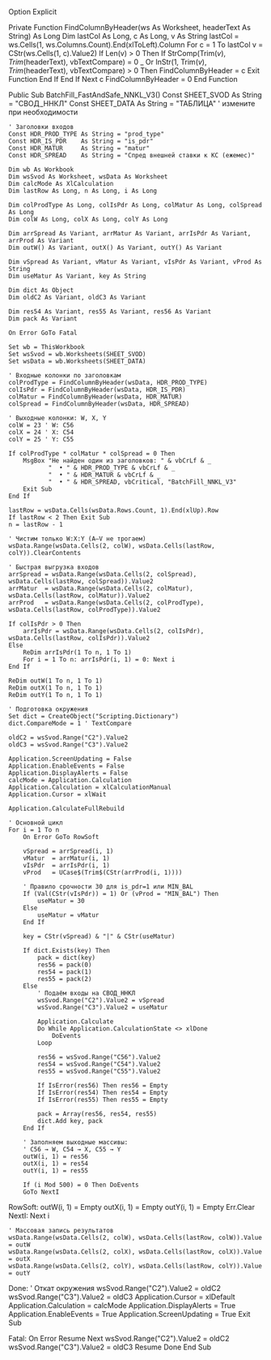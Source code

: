 Option Explicit

Private Function FindColumnByHeader(ws As Worksheet, headerText As String) As Long
    Dim lastCol As Long, c As Long, v As String
    lastCol = ws.Cells(1, ws.Columns.Count).End(xlToLeft).Column
    For c = 1 To lastCol
        v = CStr(ws.Cells(1, c).Value2)
        If Len(v) > 0 Then
            If StrComp(Trim$(v), Trim$(headerText), vbTextCompare) = 0 _
               Or InStr(1, Trim$(v), Trim$(headerText), vbTextCompare) > 0 Then
                FindColumnByHeader = c
                Exit Function
            End If
        End If
    Next c
    FindColumnByHeader = 0
End Function

Public Sub BatchFill_FastAndSafe_NNKL_V3()
    Const SHEET_SVOD As String = "СВОД_ННКЛ"
    Const SHEET_DATA As String = "ТАБЛИЦА" ' измените при необходимости

    ' Заголовки входов
    Const HDR_PROD_TYPE As String = "prod_type"
    Const HDR_IS_PDR    As String = "is_pdr"
    Const HDR_MATUR     As String = "matur"
    Const HDR_SPREAD    As String = "Спред внешней ставки к КС (ежемес)"

    Dim wb As Workbook
    Dim wsSvod As Worksheet, wsData As Worksheet
    Dim calcMode As XlCalculation
    Dim lastRow As Long, n As Long, i As Long

    Dim colProdType As Long, colIsPdr As Long, colMatur As Long, colSpread As Long
    Dim colW As Long, colX As Long, colY As Long

    Dim arrSpread As Variant, arrMatur As Variant, arrIsPdr As Variant, arrProd As Variant
    Dim outW() As Variant, outX() As Variant, outY() As Variant

    Dim vSpread As Variant, vMatur As Variant, vIsPdr As Variant, vProd As String
    Dim useMatur As Variant, key As String

    Dim dict As Object
    Dim oldC2 As Variant, oldC3 As Variant

    Dim res54 As Variant, res55 As Variant, res56 As Variant
    Dim pack As Variant

    On Error GoTo Fatal

    Set wb = ThisWorkbook
    Set wsSvod = wb.Worksheets(SHEET_SVOD)
    Set wsData = wb.Worksheets(SHEET_DATA)

    ' Входные колонки по заголовкам
    colProdType = FindColumnByHeader(wsData, HDR_PROD_TYPE)
    colIsPdr = FindColumnByHeader(wsData, HDR_IS_PDR)
    colMatur = FindColumnByHeader(wsData, HDR_MATUR)
    colSpread = FindColumnByHeader(wsData, HDR_SPREAD)

    ' Выходные колонки: W, X, Y
    colW = 23 ' W: C56
    colX = 24 ' X: C54
    colY = 25 ' Y: C55

    If colProdType * colMatur * colSpread = 0 Then
        MsgBox "Не найден один из заголовков: " & vbCrLf & _
               "  • " & HDR_PROD_TYPE & vbCrLf & _
               "  • " & HDR_MATUR & vbCrLf & _
               "  • " & HDR_SPREAD, vbCritical, "BatchFill_NNKL_V3"
        Exit Sub
    End If

    lastRow = wsData.Cells(wsData.Rows.Count, 1).End(xlUp).Row
    If lastRow < 2 Then Exit Sub
    n = lastRow - 1

    ' Чистим только W:X:Y (A–V не трогаем)
    wsData.Range(wsData.Cells(2, colW), wsData.Cells(lastRow, colY)).ClearContents

    ' Быстрая выгрузка входов
    arrSpread = wsData.Range(wsData.Cells(2, colSpread), wsData.Cells(lastRow, colSpread)).Value2
    arrMatur  = wsData.Range(wsData.Cells(2, colMatur),  wsData.Cells(lastRow, colMatur)).Value2
    arrProd   = wsData.Range(wsData.Cells(2, colProdType), wsData.Cells(lastRow, colProdType)).Value2

    If colIsPdr > 0 Then
        arrIsPdr = wsData.Range(wsData.Cells(2, colIsPdr), wsData.Cells(lastRow, colIsPdr)).Value2
    Else
        ReDim arrIsPdr(1 To n, 1 To 1)
        For i = 1 To n: arrIsPdr(i, 1) = 0: Next i
    End If

    ReDim outW(1 To n, 1 To 1)
    ReDim outX(1 To n, 1 To 1)
    ReDim outY(1 To n, 1 To 1)

    ' Подготовка окружения
    Set dict = CreateObject("Scripting.Dictionary")
    dict.CompareMode = 1 ' TextCompare

    oldC2 = wsSvod.Range("C2").Value2
    oldC3 = wsSvod.Range("C3").Value2

    Application.ScreenUpdating = False
    Application.EnableEvents = False
    Application.DisplayAlerts = False
    calcMode = Application.Calculation
    Application.Calculation = xlCalculationManual
    Application.Cursor = xlWait

    Application.CalculateFullRebuild

    ' Основной цикл
    For i = 1 To n
        On Error GoTo RowSoft

        vSpread = arrSpread(i, 1)
        vMatur  = arrMatur(i, 1)
        vIsPdr  = arrIsPdr(i, 1)
        vProd   = UCase$(Trim$(CStr(arrProd(i, 1))))

        ' Правило срочности 30 для is_pdr=1 или MIN_BAL
        If (Val(CStr(vIsPdr)) = 1) Or (vProd = "MIN_BAL") Then
            useMatur = 30
        Else
            useMatur = vMatur
        End If

        key = CStr(vSpread) & "|" & CStr(useMatur)

        If dict.Exists(key) Then
            pack = dict(key)
            res56 = pack(0)
            res54 = pack(1)
            res55 = pack(2)
        Else
            ' Подаём входы на СВОД_ННКЛ
            wsSvod.Range("C2").Value2 = vSpread
            wsSvod.Range("C3").Value2 = useMatur

            Application.Calculate
            Do While Application.CalculationState <> xlDone
                DoEvents
            Loop

            res56 = wsSvod.Range("C56").Value2
            res54 = wsSvod.Range("C54").Value2
            res55 = wsSvod.Range("C55").Value2

            If IsError(res56) Then res56 = Empty
            If IsError(res54) Then res54 = Empty
            If IsError(res55) Then res55 = Empty

            pack = Array(res56, res54, res55)
            dict.Add key, pack
        End If

        ' Заполняем выходные массивы:
        ' C56 → W, C54 → X, C55 → Y
        outW(i, 1) = res56
        outX(i, 1) = res54
        outY(i, 1) = res55

        If (i Mod 500) = 0 Then DoEvents
        GoTo NextI

RowSoft:
        outW(i, 1) = Empty
        outX(i, 1) = Empty
        outY(i, 1) = Empty
        Err.Clear
NextI:
    Next i

    ' Массовая запись результатов
    wsData.Range(wsData.Cells(2, colW), wsData.Cells(lastRow, colW)).Value = outW
    wsData.Range(wsData.Cells(2, colX), wsData.Cells(lastRow, colX)).Value = outX
    wsData.Range(wsData.Cells(2, colY), wsData.Cells(lastRow, colY)).Value = outY

Done:
    ' Откат окружения
    wsSvod.Range("C2").Value2 = oldC2
    wsSvod.Range("C3").Value2 = oldC3
    Application.Cursor = xlDefault
    Application.Calculation = calcMode
    Application.DisplayAlerts = True
    Application.EnableEvents = True
    Application.ScreenUpdating = True
    Exit Sub

Fatal:
    On Error Resume Next
    wsSvod.Range("C2").Value2 = oldC2
    wsSvod.Range("C3").Value2 = oldC3
    Resume Done
End Sub

